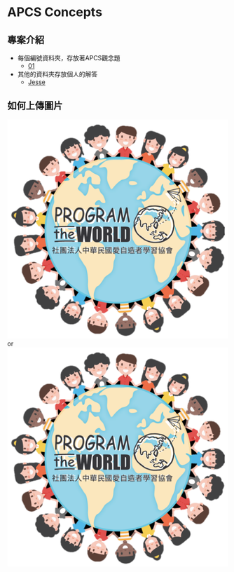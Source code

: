 # APCS Concepts

## 專案介紹

- 每個編號資料夾，存放著APCS觀念題
  - [01](https://github.com/Jesse-Jumbo/APCSConcepts/blob/master/01.md)
- 其他的資料夾存放個人的解答
  - [Jesse](https://github.com/Jesse-Jumbo/APCSConcepts/tree/master/Jesse)
  
## 如何上傳圖片

![example.png](https://raw.githubusercontent.com/Jesse-Jumbo/APCSConcepts/master/Jesse/exsample.png)
or
![example.png](Jesse/exsample.png)
